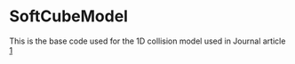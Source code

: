 ﻿# SoftCubeModel
This is the base code used for the 1D collision model used in Journal article [1](https://www.sciencedirect.com/science/article/pii/S0039602817309743)
